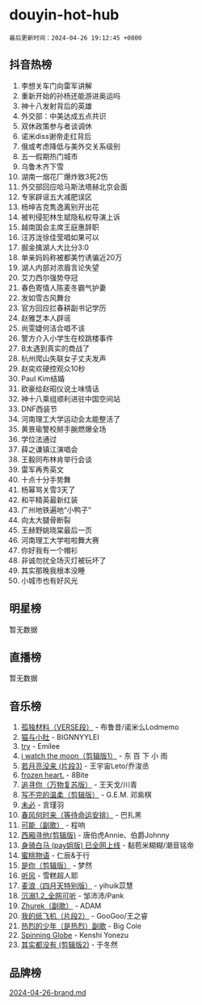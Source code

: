 # douyin-hot-hub

`最后更新时间：2024-04-26 19:12:45 +0800`

## 抖音热榜

1. 李想关车门向雷军讲解
1. 重新开始的孙杨还能游进奥运吗
1. 神十八发射背后的英雄
1. 外交部：中美达成五点共识
1. 双休政策参与者谈调休
1. 诺米diss谢帝走红背后
1. 俄或考虑降低与美外交关系级别
1. 五一假期热门城市
1. 乌鲁木齐下雪
1. 湖南一烟花厂爆炸致3死2伤
1. 外交部回应哈马斯法塔赫北京会面
1. 专家辟谣五大减肥误区
1. 杨坤吉克隽逸离别开出花
1. 被判侵犯林生斌隐私权导演上诉
1. 越南国会主席王庭惠辞职
1. 汪苏泷徐佳莹唱如果可以
1. 掘金擒湖人大比分3:0
1. 单亲妈妈称被都美竹诱骗近20万
1. 湖人内部对浓眉言论失望
1. 艾力西尔强势夺冠
1. 春色寄情人陈麦冬霸气护妻
1. 发如雪古风舞台
1. 官方回应拦春耕副书记学历
1. 赵雅芝本人辟谣
1. 尚雯婕何洁合唱不该
1. 警方介入小学生在校跳楼事件
1. B太遇到真实的商战了
1. 杭州爬山失联女子丈夫发声
1. 赵奕欢硬控观众10秒
1. Paul Kim结婚
1. 欧豪给赵昭仪说土味情话
1. 神十八乘组顺利进驻中国空间站
1. DNF西装节
1. 河南理工大学运动会太能整活了
1. 黄景瑜警校掰手腕燃爆全场
1. 学位法通过
1. 薛之谦镇江演唱会
1. 王毅同布林肯举行会谈
1. 雷军再秀英文
1. 十点十分手势舞
1. 杨幂骂关雪3天了
1. 和平精英最新红装
1. 广州地铁遍地“小鸭子”
1. 向太大腿骨断裂
1. 王赫野姚晓棠最后一页
1. 河南理工大学啦啦舞大赛
1. 你好我有一个帽衫
1. 非诚勿扰全场灭灯被玩坏了
1. 其实那晚我根本没睡
1. 小城市也有好风光

## 明星榜

暂无数据

## 直播榜

暂无数据

## 音乐榜

1. [孤独材料（VERSE段）](https://sf3-cdn-tos.douyinstatic.com/obj/tos-cn-ve-2774/ocX7glDNHYlwFeYrGQfBZoThtvPWy8tCCEBGKQ) - 布鲁昔/诺米么Lodmemo
1. [猫与小肚](https://sf5-hl-cdn-tos.douyinstatic.com/obj/tos-cn-ve-2774/osZeoClMECgK8DYl6VebABgbchEtPYQjZEnRtd) - BIGNNYYLEI
1. [try](https://sf5-hl-cdn-tos.douyinstatic.com/obj/tos-cn-ve-2774/oMCYLreazYIFEgVb1vQdrJnJTbe8DDfiCA6gKw) - Emilee
1. [i watch the moon（剪辑版1）](https://sf3-cdn-tos.douyinstatic.com/obj/tos-cn-ve-2774/o0I9mSChzHZANMJIEBfkCQzzg6N5WAcVtqft9P) - 东 百 下 小 雨
1. [若月亮没来 (片段3)](https://sf3-cdn-tos.douyinstatic.com/obj/tos-cn-ve-2774/okfyEUsGW1B1ovJi5JiN9IjvAT2lMwA054GoEB) - 王宇宙Leto/乔浚丞
1. [frozen heart.](https://sf3-cdn-tos.douyinstatic.com/obj/tos-cn-ve-2774/oIIWJfyjIACZA9zQMtnJ6hQQhFC4vhCupoRBsO) - 8Bite
1. [追寻你（万物复苏版）](https://sf5-hl-cdn-tos.douyinstatic.com/obj/tos-cn-ve-2774/oYeAZJsbjIDit9APmBg8u6uDUQnHmoCf3gbo74) - 王天戈/川青
1. [写不完的温柔（剪辑版）](https://sf5-hl-cdn-tos.douyinstatic.com/obj/tos-cn-ve-2774/oYBzzZQJ233GfwkemJJffAIWgeIYrjZfWhHTcG) - G.E.M. 邓紫棋
1. [未必](https://sf5-hl-cdn-tos.douyinstatic.com/obj/tos-cn-ve-2774/ogntQMFnKQDZUgTCYuJgfLEtleYZZFxBQqhhFB) - 言瑾羽
1. [春风何时来（等待命运安排）](https://sf5-hl-cdn-tos.douyinstatic.com/obj/tos-cn-ve-2774/oICBNbD3gelMfB4WgiD1KI2jQtXZE2FgHLwtsl) - 巴扎黑
1. [可能（副歌）](https://sf3-cdn-tos.douyinstatic.com/obj/tos-cn-ve-2774/cde1731888894259b333569393c2fb51) - 程响
1. [西厢寻他(剪辑版)](https://sf3-cdn-tos.douyinstatic.com/obj/tos-cn-ve-2774/oUsAVfAQKlRNxEv5qxvIB8o5qmIWUcXbzJKJhw) - 唐伯虎Annie、伯爵Johnny
1. [身骑白马 (pay姐版) 已全网上线](https://sf5-hl-cdn-tos.douyinstatic.com/obj/tos-cn-ve-2774/oQLO5ZgLsFkaDhdIIveF2zUCgfweY0gWaH4AQG) - 黏苞米糊糊/潮音铭帝
1. [蜜桃物语](https://sf5-hl-cdn-tos.douyinstatic.com/obj/tos-cn-ve-2774/oIhOSCZtIACtYU4XQkngiW9kCBfVD1Fz9IYeqL) - 仁辰&于行
1. [是你（剪辑版）](https://sf5-hl-cdn-tos.douyinstatic.com/obj/tos-cn-ve-2774/46019dae783c4c969944217fe1cfafc4) - 梦然
1. [听风](https://sf5-hl-cdn-tos.douyinstatic.com/obj/tos-cn-ve-2774/oAPa3yDDDIZygYzQdBemCAIngcCeEARgbQDtJC) - 雪糕超人耶
1. [麦浪（四月天特别版）](https://sf3-cdn-tos.douyinstatic.com/obj/tos-cn-ve-2774/26f5501a6547411fa3fbedc592fed0ad) - yihuik苡慧
1. [沉溺1.2_全网可听](https://sf5-hl-cdn-tos.douyinstatic.com/obj/tos-cn-ve-2774/ok2QoiBqsWAX9McZmWiI9gAB0EzwD4Xj6yfmtH) - 邹沛沛/Pank
1. [Zhurek（副歌）](https://sf5-hl-cdn-tos.douyinstatic.com/obj/tos-cn-ve-2774/ooQm8FBZQDlf0btEYgVpCcSCQfrdJGBEKZYBGS) - ADAM
1. [我的纸飞机（片段2）](https://sf5-hl-cdn-tos.douyinstatic.com/obj/tos-cn-ve-2774/oM2ZrKcg2CD5AeRB2gkeXOFB1IxAGJdZPazYHf) - GooGoo/王之睿
1. [热烈的少年（是热烈）副歌](https://sf5-hl-cdn-tos.douyinstatic.com/obj/tos-cn-ve-2774/owVNI0CLDAUMtSz6TEYvfFBFL4UDFFhLfgK8fa) - Big Cole
1. [Spinning Globe](https://sf5-hl-cdn-tos.douyinstatic.com/obj/tos-cn-ve-2774/oAYhDobngQZXzvJaWpxueRR0jC4FZDexedXDYA) - Kenshi Yonezu
1. [其实都没有 (剪辑版2)](https://sf5-hl-cdn-tos.douyinstatic.com/obj/tos-cn-ve-2774/oEBNQenHZtBhxYjGgUDQk0BCHTigQafgFlbQ7k) - 于冬然

## 品牌榜

[2024-04-26-brand.md](2024-04-26-brand.md)
